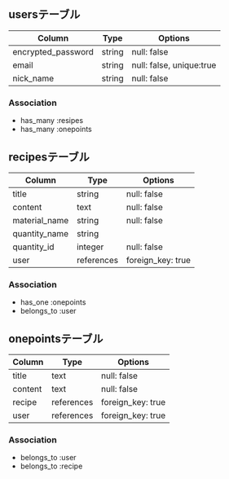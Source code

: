 ## usersテーブル

| Column             | Type       | Options                  |
| ------------------ | ---------- | ------------------------ |      
| encrypted_password | string     | null: false              |
| email              | string     | null: false, unique:true |
| nick_name          | string     | null: false              |

### Association

- has_many  :resipes
- has_many  :onepoints

## recipesテーブル

| Column             | Type       | Options           |
| -------------------| ---------- | ------------------|
| title              | string     | null: false       |
| content            | text       | null: false       |
| material_name      | string     | null: false       |
| quantity_name      | string     |                   |
| quantity_id        | integer    | null: false       |
| user               | references | foreign_key: true |

### Association

- has_one :onepoints
- belongs_to :user

## onepointsテーブル

| Column              | Type       | Options           |
| --------------------| ---------- | ----------------- |
| title               | text       | null: false       |
| content             | text       | null: false       |
| recipe              | references | foreign_key: true |
| user                | references | foreign_key: true |

### Association

- belongs_to :user
- belongs_to :recipe 
